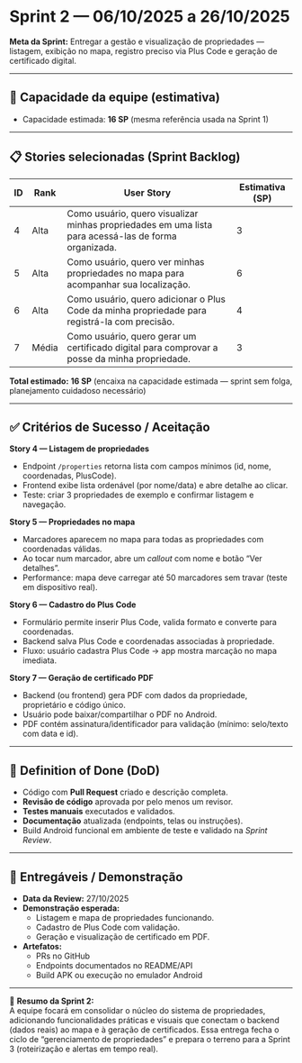 # Sprint 2 — 06/10/2025 a 26/10/2025

**Meta da Sprint:** Entregar a gestão e visualização de propriedades — listagem, exibição no mapa, registro preciso via Plus Code e geração de certificado digital.

---

## 🧩 Capacidade da equipe (estimativa)
- Capacidade estimada: **16 SP** (mesma referência usada na Sprint 1)

---

## 📋 Stories selecionadas (Sprint Backlog)

| ID | Rank | User Story | Estimativa (SP)|
|----|------|------------|-----------------|
| 4  | Alta | Como usuário, quero visualizar minhas propriedades em uma lista para acessá-las de forma organizada. | 3 |
| 5  | Alta | Como usuário, quero ver minhas propriedades no mapa para acompanhar sua localização. | 6 |
| 6  | Alta | Como usuário, quero adicionar o Plus Code da minha propriedade para registrá-la com precisão. | 4 |
| 7  | Média | Como usuário, quero gerar um certificado digital para comprovar a posse da minha propriedade. | 3 |

**Total estimado:** **16 SP** (encaixa na capacidade estimada — sprint sem folga, planejamento cuidadoso necessário)

---

## ✅ Critérios de Sucesso / Aceitação

**Story 4 — Listagem de propriedades**
- Endpoint `/properties` retorna lista com campos mínimos (id, nome, coordenadas, PlusCode).  
- Frontend exibe lista ordenável (por nome/data) e abre detalhe ao clicar.  
- Teste: criar 3 propriedades de exemplo e confirmar listagem e navegação.

**Story 5 — Propriedades no mapa**
- Marcadores aparecem no mapa para todas as propriedades com coordenadas válidas.  
- Ao tocar num marcador, abre um *callout* com nome e botão “Ver detalhes”.  
- Performance: mapa deve carregar até 50 marcadores sem travar (teste em dispositivo real).

**Story 6 — Cadastro do Plus Code**
- Formulário permite inserir Plus Code, valida formato e converte para coordenadas.  
- Backend salva Plus Code e coordenadas associadas à propriedade.  
- Fluxo: usuário cadastra Plus Code → app mostra marcação no mapa imediata.

**Story 7 — Geração de certificado PDF**
- Backend (ou frontend) gera PDF com dados da propriedade, proprietário e código único.  
- Usuário pode baixar/compartilhar o PDF no Android.  
- PDF contém assinatura/identificador para validação (mínimo: selo/texto com data e id).

---

## 🧾 Definition of Done (DoD)

- Código com **Pull Request** criado e descrição completa.  
- **Revisão de código** aprovada por pelo menos um revisor.  
- **Testes manuais** executados e validados.  
- **Documentação** atualizada (endpoints, telas ou instruções).  
- Build Android funcional em ambiente de teste e validado na *Sprint Review*.

---

## 🎯 Entregáveis / Demonstração

- **Data da Review:** 27/10/2025  
- **Demonstração esperada:**  
  - Listagem e mapa de propriedades funcionando.  
  - Cadastro de Plus Code com validação.  
  - Geração e visualização de certificado em PDF.  
- **Artefatos:**  
  - PRs no GitHub  
  - Endpoints documentados no README/API  
  - Build APK ou execução no emulador Android

---

📌 **Resumo da Sprint 2:**  
A equipe focará em consolidar o núcleo do sistema de propriedades, adicionando funcionalidades práticas e visuais que conectam o backend (dados reais) ao mapa e à geração de certificados. Essa entrega fecha o ciclo de “gerenciamento de propriedades” e prepara o terreno para a Sprint 3 (roteirização e alertas em tempo real).
